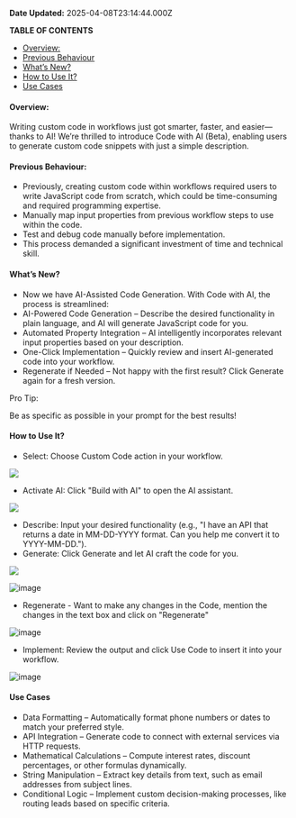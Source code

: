 **Date Updated:** 2025-04-08T23:14:44.000Z

**TABLE OF CONTENTS**

   * [](#%E2%80%8B%E2%80%8B)[Overview:](#Overview%3A)[](#Previous-Behaviour%3A)
   * [Previous Behaviour](#Previous-Behaviour%3A)
   * [What’s New?](#What%E2%80%99s-New?)
   * [How to Use It?](#How-to-Use-It?)
   * [Use Cases](#Use-Cases)

#### Overview:

Writing custom code in workflows just got smarter, faster, and easier—thanks to AI! We’re thrilled to introduce Code with AI (Beta), enabling users to generate custom code snippets with just a simple description.

#### Previous Behaviour:

* Previously, creating custom code within workflows required users to write JavaScript code from scratch, which could be time-consuming and required programming expertise.
* Manually map input properties from previous workflow steps to use within the code.
* Test and debug code manually before implementation.
* This process demanded a significant investment of time and technical skill.

#### What’s New?

* Now we have AI-Assisted Code Generation. With Code with AI, the process is streamlined:
* AI-Powered Code Generation – Describe the desired functionality in plain language, and AI will generate JavaScript code for you.
* Automated Property Integration – AI intelligently incorporates relevant input properties based on your description.
* One-Click Implementation – Quickly review and insert AI-generated code into your workflow.
* Regenerate if Needed – Not happy with the first result? Click Generate again for a fresh version.

Pro Tip: 

Be as specific as possible in your prompt for the best results!

#### How to Use It?

* Select: Choose Custom Code action in your workflow.

![](https://s3.amazonaws.com/cdn.freshdesk.com/data/helpdesk/attachments/production/155042527561/original/nAuVDOdQnA_E5f_4vFRoyZnV4uiwuuVPLQ.png?1740997277)  

* Activate AI: Click "Build with AI" to open the AI assistant.

![](https://s3.amazonaws.com/cdn.freshdesk.com/data/helpdesk/attachments/production/155042527587/original/NGS2QkhHBqVWTPkey7Js2HHEO9y-OxhfMw.png?1740997301)

* Describe: Input your desired functionality (e.g., "I have an API that returns a date in MM-DD-YYYY format. Can you help me convert it to YYYY-MM-DD.").
* Generate: Click Generate and let AI craft the code for you.

![](https://s3.amazonaws.com/cdn.freshdesk.com/data/helpdesk/attachments/production/155042527680/original/wHemORBiauxMu8J1jd5jKPyo-Ukw5r0AHg.png?1740997376)

![image](https://s3.amazonaws.com/cdn.freshdesk.com/data/helpdesk/attachments/production/155042527732/original/bbQ38-TfLfpWsC2KL8rjDbSwD0pjs1xVfA.png?1740997417)

* Regenerate - Want to make any changes in the Code, mention the changes in the text box and click on "Regenerate"

![image](https://s3.amazonaws.com/cdn.freshdesk.com/data/helpdesk/attachments/production/155042527814/original/IdROuIKWKKyiOz_M_FaiBWIqEXTOuU2tsA.jpeg?1740997504)

* Implement: Review the output and click Use Code to insert it into your workflow.

![image](https://s3.amazonaws.com/cdn.freshdesk.com/data/helpdesk/attachments/production/155042527822/original/raFUyfiaiJllR7EUEYNmwx7IBk8zZpL5tw.jpeg?1740997515)

#### Use Cases

* Data Formatting – Automatically format phone numbers or dates to match your preferred style.
* API Integration – Generate code to connect with external services via HTTP requests.
* Mathematical Calculations – Compute interest rates, discount percentages, or other formulas dynamically.
* String Manipulation – Extract key details from text, such as email addresses from subject lines.
* Conditional Logic – Implement custom decision-making processes, like routing leads based on specific criteria.
  
  